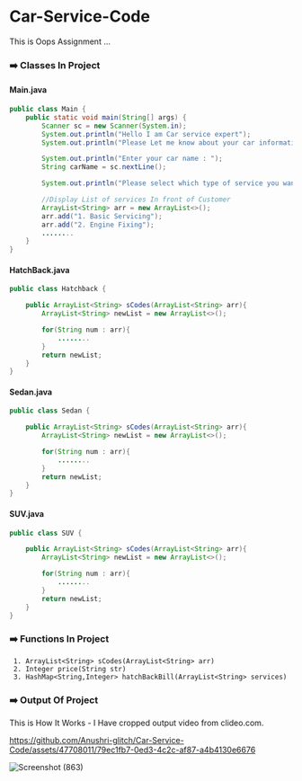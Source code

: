 # Car-Service-Code
This is Oops Assignment ...

### :arrow_right: Classes In Project
#### Main.java
```java
public class Main {
    public static void main(String[] args) {
        Scanner sc = new Scanner(System.in);
        System.out.println("Hello I am Car service expert");
        System.out.println("Please Let me know about your car information to register your service!!");

        System.out.println("Enter your car name : ");
        String carName = sc.nextLine();

        System.out.println("Please select which type of service you want ...");

        //Display List of services In front of Customer
        ArrayList<String> arr = new ArrayList<>();
        arr.add("1. Basic Servicing");
        arr.add("2. Engine Fixing");
        ........
    }
}
```

#### HatchBack.java
```java
public class Hatchback {

    public ArrayList<String> sCodes(ArrayList<String> arr){
        ArrayList<String> newList = new ArrayList<>();

        for(String num : arr){
            ........
        }
        return newList;
    }
}
```

#### Sedan.java
```java
public class Sedan {

    public ArrayList<String> sCodes(ArrayList<String> arr){
        ArrayList<String> newList = new ArrayList<>();

        for(String num : arr){
            ........
        }
        return newList;
    }
}
```

#### SUV.java
```java
public class SUV {

    public ArrayList<String> sCodes(ArrayList<String> arr){
        ArrayList<String> newList = new ArrayList<>();

        for(String num : arr){
            ........
        }
        return newList;
    }
}
```

### :arrow_right: Functions In Project
     1. ArrayList<String> sCodes(ArrayList<String> arr)
     2. Integer price(String str)
     3. HashMap<String,Integer> hatchBackBill(ArrayList<String> services)
     
### :arrow_right: Output Of Project
This is How It Works - I Have cropped output video from clideo.com.

https://github.com/Anushri-glitch/Car-Service-Code/assets/47708011/79ec1fb7-0ed3-4c2c-af87-a4b4130e6676

![Screenshot (863)](https://github.com/Anushri-glitch/Car-Service-Code/assets/47708011/06a9796e-4be7-45de-aaf7-ab36cc71533b)


